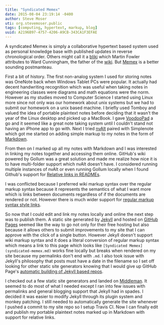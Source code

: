 ```yaml
---
title: "Syndicated Memex"
date: 2015-08-04 23:19:14 -0400
author: Steve Moser
uti: org.stevemoser.public
tags: [computing, hypertext, markup, blog]
uuid: A2196B97-4757-4206-A9CB-343CA1F3EFAE
---
```



A syndicated Memex is simply a collaborative hypertext based system used as personal knowledge base with published updates in reverse chronological order. Others might call it a [bliki](http://www.martinfowler.com/bliki/WhatIsaBliki.html) which Martin Fowler attributes to Ward Cunningham, the father of the [wiki](https://en.wikipedia.org/wiki/Wiki). But [Memex](https://en.wikipedia.org/wiki/Memex) is a better sounding postmanteau.

First a bit of history. The first non-analog system I used for storing notes was OneNote back when Windows Tablet PCs were popular. It actually had decent handwriting recognition which was useful when taking notes in engineering classes were diagrams and math equations were the norm. However as my studies moved to Computer Science I started using Linux more since not only was our homework about unix systems but we had to submit our homework on a unix based machine. I briefly used Tomboy and valued the idea of portable plaintext notes before deciding that it wasn't the year of the Linux desktop and picked up a MacBook. I gave [VoodooPad](https://plausible.coop/voodoopad/) a go and it seemed like a great note taking system until I couldn't stand not having an iPhone app to go with. Next I tried [nvAlt](http://brettterpstra.com/projects/nvalt/) paired with Simplenote which got me started on adding simple markup to my notes in the form of [Markdown](http://daringfireball.net/projects/markdown/).

From then on I marked up all my notes with Markdown and I was interested in linking my notes together and accessing them online. GitHub's wiki powered by Gollum was a great solution and made me realize how nice it is to have multi-folder support which nvAlt doesn't have. I considered running multiple instances of nvAlt or even running Gollum locally when I found Github's support for [Relative links in READMEs](https://help.github.com/articles/relative-links-in-readmes/).

I was conflicted because I preferred wiki markup syntax over the regular markup syntax because it represents the semantics of what I want more which is links between documents regardless of if the documents are rendered or not. However there is much wider support for [regular markup syntax style links](https://help.github.com/articles/adding-links-to-wikis/).

So now that I could edit and link my notes locally and online the next step was to publish them. A static site generated by [Jekyll](http://jekyllrb.com) and hosted on [GitHub Pages](https://pages.github.com) seemed like the way to go not only for their free hosting but also because it allows others to submit improvements to my site that I can approve with the click of a single button. However Jekyll doesn't support wiki markup syntax and it does a literal conversion of regular markup syntax which means a link to this page which looks like `[Syndicated Memex](syndicated-memex.md)` works fine locally but breaks when rendered on my site because my permalinks don't end with `.md`. I also took issue with Jekyll's philosophy that posts must have a date in the filename so I set off looking for other static site generators knowing that I would give up GitHub Page's [automatic building of Jekyll based repos](https://help.github.com/articles/using-jekyll-with-pages/).

I checked out a few static site generators and landed on [Middleman](https://middlemanapp.com). It seemed to do most of what I needed except I ran into few issues with permalinks and general blogging support that Jekyll had in spades. I decided it was easier to modify Jekyll through its plugin system and monkey patching. I still needed to automatically generate the site whenever I pushed a commit to my site repo so I setup Travis CI. Now I can finally edit and publish my portable plaintext notes marked up in Markdown with support for relative links.